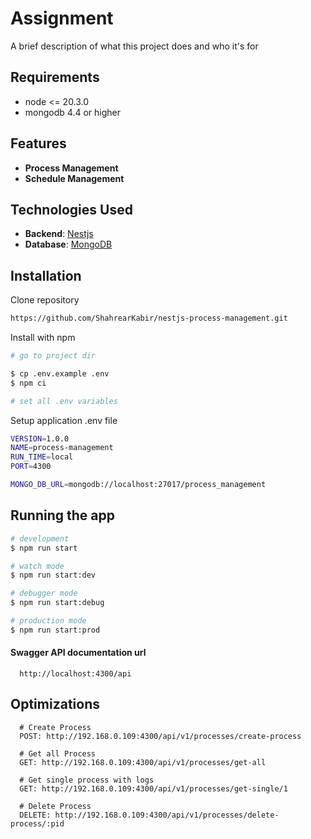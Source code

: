
# Assignment

A brief description of what this project does and who it's for


## Requirements
* node <= 20.3.0
* mongodb 4.4 or higher


## Features
* **Process Management**
* **Schedule Management**

## Technologies Used
* **Backend**: [Nestjs]()
* **Database**: [MongoDB]()

## Installation

Clone repository
```bash
https://github.com/ShahrearKabir/nestjs-process-management.git
```
Install with npm

```bash
# go to project dir

$ cp .env.example .env
$ npm ci

# set all .env variables
```
Setup application .env file
```bash
VERSION=1.0.0
NAME=process-management
RUN_TIME=local
PORT=4300

MONGO_DB_URL=mongodb://localhost:27017/process_management

```

## Running the app

```bash
# development
$ npm run start

# watch mode
$ npm run start:dev

# debugger mode
$ npm run start:debug

# production mode
$ npm run start:prod
```
    
#### Swagger API documentation url

```http
  http://localhost:4300/api
```



## Optimizations

```
  # Create Process
  POST: http://192.168.0.109:4300/api/v1/processes/create-process
```

```
  # Get all Process
  GET: http://192.168.0.109:4300/api/v1/processes/get-all
```

```
  # Get single process with logs
  GET: http://192.168.0.109:4300/api/v1/processes/get-single/1
```

```
  # Delete Process
  DELETE: http://192.168.0.109:4300/api/v1/processes/delete-process/:pid
```

